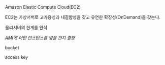 Amazon Elastic Compute Cloud(EC2)

EC2는 가상서버로 고가용성과 내결함성을 갖고 유연한 확장성(OnDemand)을 갖는다.

물리서버의 한계를 인식

*AMI에 어떤 인스턴스를 넣을 건지 결정*

bucket

access key
